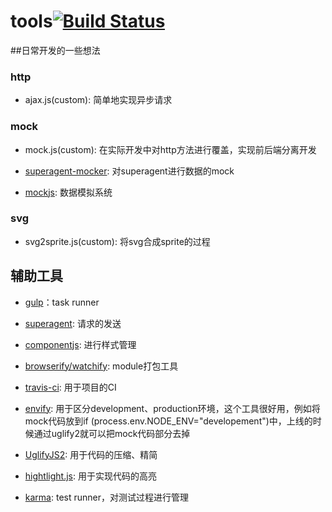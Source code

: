 # tools[![Build Status](https://travis-ci.org/zhenhua-lee/tools.svg?branch=master)](https://travis-ci.org/zhenhua-lee/tools)

##日常开发的一些想法

### http

- ajax.js(custom): 简单地实现异步请求


### mock

- mock.js(custom): 在实际开发中对http方法进行覆盖，实现前后端分离开发

- [superagent-mocker](https://github.com/rambler-digital-solutions/superagent-mocker): 对superagent进行数据的mock

- [mockjs](http://mockjs.com/): 数据模拟系统


### svg

- svg2sprite.js(custom): 将svg合成sprite的过程


## 辅助工具

- [gulp](https://github.com/gulpjs/gulp/tree/master/docs)：task runner

- [superagent](http://visionmedia.github.io/superagent/): 请求的发送

- [componentjs](https://github.com/componentjs/component): 进行样式管理

- [browserify/watchify](https://github.com/substack/node-browserify): module打包工具

- [travis-ci](https://travis-ci.org/): 用于项目的CI

- [envify](https://www.npmjs.com/package/envify): 用于区分development、production环境，这个工具很好用，例如将mock代码放到if (process.env.NODE_ENV="developement")中，上线的时候通过uglify2就可以把mock代码部分去掉

- [UglifyJS2](https://github.com/mishoo/UglifyJS2): 用于代码的压缩、精简

- [hightlight.js](https://github.com/isagalaev/highlight.js): 用于实现代码的高亮

- [karma](http://karma-runner.github.io/0.13/index.html): test runner，对测试过程进行管理

